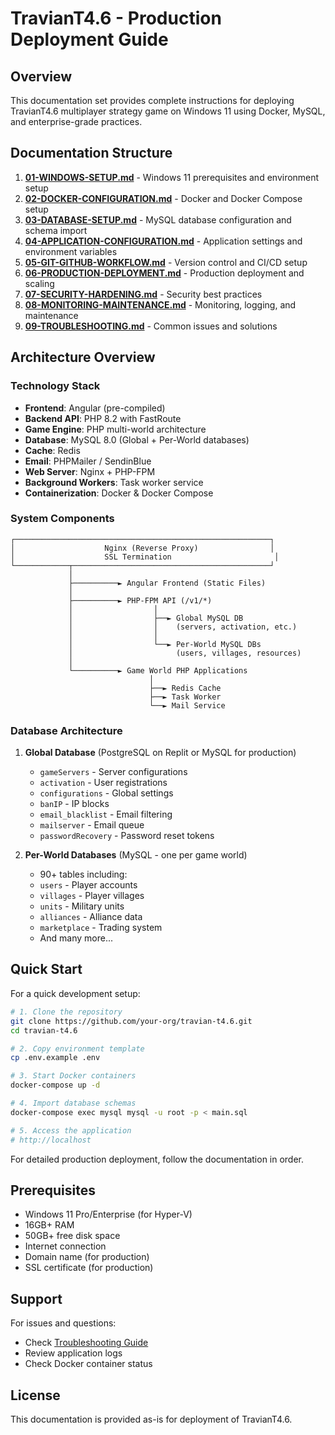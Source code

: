# TravianT4.6 - Production Deployment Guide

## Overview

This documentation set provides complete instructions for deploying TravianT4.6 multiplayer strategy game on Windows 11 using Docker, MySQL, and enterprise-grade practices.

## Documentation Structure

1. **[01-WINDOWS-SETUP.md](01-WINDOWS-SETUP.md)** - Windows 11 prerequisites and environment setup
2. **[02-DOCKER-CONFIGURATION.md](02-DOCKER-CONFIGURATION.md)** - Docker and Docker Compose setup
3. **[03-DATABASE-SETUP.md](03-DATABASE-SETUP.md)** - MySQL database configuration and schema import
4. **[04-APPLICATION-CONFIGURATION.md](04-APPLICATION-CONFIGURATION.md)** - Application settings and environment variables
5. **[05-GIT-GITHUB-WORKFLOW.md](05-GIT-GITHUB-WORKFLOW.md)** - Version control and CI/CD setup
6. **[06-PRODUCTION-DEPLOYMENT.md](06-PRODUCTION-DEPLOYMENT.md)** - Production deployment and scaling
7. **[07-SECURITY-HARDENING.md](07-SECURITY-HARDENING.md)** - Security best practices
8. **[08-MONITORING-MAINTENANCE.md](08-MONITORING-MAINTENANCE.md)** - Monitoring, logging, and maintenance
9. **[09-TROUBLESHOOTING.md](09-TROUBLESHOOTING.md)** - Common issues and solutions

## Architecture Overview

### Technology Stack

- **Frontend**: Angular (pre-compiled)
- **Backend API**: PHP 8.2 with FastRoute
- **Game Engine**: PHP multi-world architecture
- **Database**: MySQL 8.0 (Global + Per-World databases)
- **Cache**: Redis
- **Email**: PHPMailer / SendinBlue
- **Web Server**: Nginx + PHP-FPM
- **Background Workers**: Task worker service
- **Containerization**: Docker & Docker Compose

### System Components

```
┌─────────────────────────────────────────────────────────┐
│                    Nginx (Reverse Proxy)                │
│                    SSL Termination                       │
└────────────┬────────────────────────────────────────────┘
             │
             ├──────────► Angular Frontend (Static Files)
             │
             ├──────────► PHP-FPM API (/v1/*)
             │                  │
             │                  ├──► Global MySQL DB
             │                  │    (servers, activation, etc.)
             │                  │
             │                  └──► Per-World MySQL DBs
             │                       (users, villages, resources)
             │
             └──────────► Game World PHP Applications
                               │
                               ├──► Redis Cache
                               ├──► Task Worker
                               └──► Mail Service
```

### Database Architecture

1. **Global Database** (PostgreSQL on Replit or MySQL for production)
   - `gameServers` - Server configurations
   - `activation` - User registrations
   - `configurations` - Global settings
   - `banIP` - IP blocks
   - `email_blacklist` - Email filtering
   - `mailserver` - Email queue
   - `passwordRecovery` - Password reset tokens

2. **Per-World Databases** (MySQL - one per game world)
   - 90+ tables including:
   - `users` - Player accounts
   - `villages` - Player villages
   - `units` - Military units
   - `alliances` - Alliance data
   - `marketplace` - Trading system
   - And many more...

## Quick Start

For a quick development setup:

```bash
# 1. Clone the repository
git clone https://github.com/your-org/travian-t4.6.git
cd travian-t4.6

# 2. Copy environment template
cp .env.example .env

# 3. Start Docker containers
docker-compose up -d

# 4. Import database schemas
docker-compose exec mysql mysql -u root -p < main.sql

# 5. Access the application
# http://localhost
```

For detailed production deployment, follow the documentation in order.

## Prerequisites

- Windows 11 Pro/Enterprise (for Hyper-V)
- 16GB+ RAM
- 50GB+ free disk space
- Internet connection
- Domain name (for production)
- SSL certificate (for production)

## Support

For issues and questions:
- Check [Troubleshooting Guide](09-TROUBLESHOOTING.md)
- Review application logs
- Check Docker container status

## License

This documentation is provided as-is for deployment of TravianT4.6.
